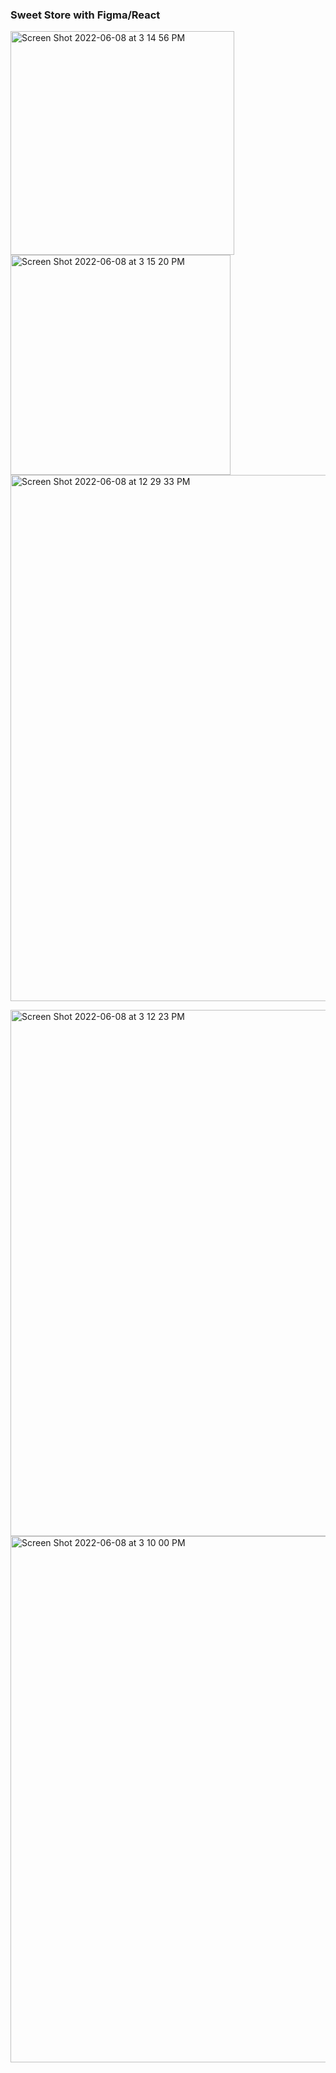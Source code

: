 <h3>Sweet Store with Figma/React </h3>
<!-- 2022 -->

<img width="358" alt="Screen Shot 2022-06-08 at 3 14 56 PM" src="https://user-images.githubusercontent.com/71366662/172726929-bf4f3455-e12d-4d7c-bee5-7f630f17593d.png"><img width="352" alt="Screen Shot 2022-06-08 at 3 15 20 PM" src="https://user-images.githubusercontent.com/71366662/172728227-182fa01d-ccc5-4c86-a38f-c888dc5e8aa0.png">
<img width="842" alt="Screen Shot 2022-06-08 at 12 29 33 PM" src="https://user-images.githubusercontent.com/71366662/172726187-cef32c4e-d89c-4d5d-9e8d-1dba4814f613.png">



<img width="842" alt="Screen Shot 2022-06-08 at 3 12 23 PM" src="https://user-images.githubusercontent.com/71366662/172726460-459b1eec-1891-4a23-b253-b850f0b84246.png">




<img width="842" alt="Screen Shot 2022-06-08 at 3 10 00 PM" src="https://user-images.githubusercontent.com/71366662/172726217-9587261d-65ed-4f92-af60-3ef70d0d73f1.png">

